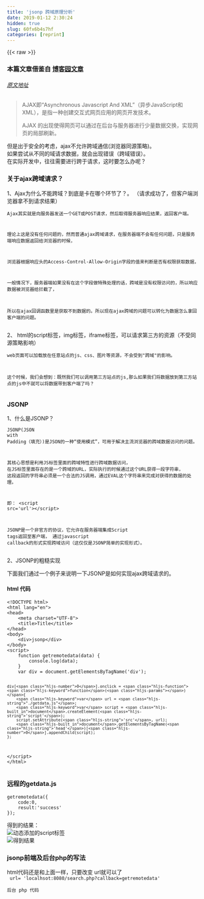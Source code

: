 ```yaml
---
title: 'jsonp 跨域原理分析' 
date: 2019-01-12 2:30:24
hidden: true
slug: 60fx6b4s7hf
categories: [reprint]
---
```


{{< raw >}}

                    
<h3 id="articleHeader0">本篇文章借鉴自 <a href="http://www.cnblogs.com/yunfeifei/p/4138632.html" rel="nofollow noreferrer" target="_blank">博客园文章</a>
</h3>
<h6><a href="https://hugeorange.github.io/2017/06/13/jsonp%E5%8E%9F%E7%90%86/" rel="nofollow noreferrer" target="_blank">原文地址</a></h6>
<blockquote>
<p>AJAX即“Asynchronous Javascript And XML”（异步JavaScript和XML），是指一种创建交互式网页应用的网页开发技术。</p>
<p>AJAX 的出现使得网页可以通过在后台与服务器进行少量数据交换，实现网页的局部刷新。</p>
</blockquote>
<p>但是出于安全的考虑，ajax不允许跨域通信(浏览器同源策略)。<br>如果尝试从不同的域请求数据，就会出现错误（跨域错误）。<br>在实际开发中，往往需要进行跨于请求，这时要怎么办呢？</p>
<h3 id="articleHeader1">关于ajax跨域请求？</h3>
<p>1、Ajax为什么不能跨域？到底是卡在哪个环节了？。 （请求成功了，但客户端浏览器拿不到请求结果）</p>
<div class="widget-codetool" style="display:none;">
      <div class="widget-codetool--inner">
      <span class="selectCode code-tool" data-toggle="tooltip" data-placement="top" title="" data-original-title="全选"></span>
      <span type="button" class="copyCode code-tool" data-toggle="tooltip" data-placement="top" data-clipboard-text="Ajax其实就是向服务器发送一个GET或POST请求，然后取得服务器响应结果，返回客户端。

理论上这是没有任何问题的，然而普通ajax跨域请求，在服务器端不会有任何问题，只是服务端响应数据返回给浏览器的时候，

浏览器根据响应头的Access-Control-Allow-Origin字段的值来判断是否有权限获取数据，

一般情况下，服务器端如果没有在这个字段做特殊处理的话，跨域是没有权限访问的，所以响应数据被浏览器给拦截了，

所以在ajax回调函数里是获取不到数据的。所以现在ajax跨域的问题可以转化为数据怎么拿回客户端的问题。
" title="" data-original-title="复制"></span>
      <span type="button" class="saveToNote code-tool" data-toggle="tooltip" data-placement="top" title="" data-original-title="放进笔记"></span>
      </div>
      </div><pre class="hljs ada"><code>Ajax其实就是向服务器发送一个GET或POST请求，然后取得服务器响应结果，返回客户端。

理论上这是没有任何问题的，然而普通ajax跨域请求，在服务器端不会有任何问题，只是服务端响应数据返回给浏览器的时候，

浏览器根据响应头的<span class="hljs-keyword">Access</span>-Control-Allow-Origin字段的值来判断是否有权限获取数据，

一般情况下，服务器端如果没有在这个字段做特殊处理的话，跨域是没有权限访问的，所以响应数据被浏览器给拦截了，

所以在ajax回调函数里是获取不到数据的。所以现在ajax跨域的问题可以转化为数据怎么拿回客户端的问题。
</code></pre>
<p>2、  html的script标签，img标签，iframe标签，可以请求第三方的资源（不受同源策略影响）</p>
<div class="widget-codetool" style="display:none;">
      <div class="widget-codetool--inner">
      <span class="selectCode code-tool" data-toggle="tooltip" data-placement="top" title="" data-original-title="全选"></span>
      <span type="button" class="copyCode code-tool" data-toggle="tooltip" data-placement="top" data-clipboard-text="web页面可以加载放在任意站点的js、css、图片等资源，不会受到&quot;跨域&quot;的影响。

这个时候，我们会想到：既然我们可以调用第三方站点的js,那么如果我们将数据放到第三方站点的js中不就可以将数据带到客户端了吗？
" title="" data-original-title="复制"></span>
      <span type="button" class="saveToNote code-tool" data-toggle="tooltip" data-placement="top" title="" data-original-title="放进笔记"></span>
      </div>
      </div><pre class="hljs x86asm"><code>web页面可以加载放在任意站点的<span class="hljs-keyword">js</span>、css、图片等资源，不会受到<span class="hljs-string">"跨域"</span>的影响。

这个时候，我们会想到：既然我们可以调用第三方站点的<span class="hljs-keyword">js</span>,那么如果我们将数据放到第三方站点的<span class="hljs-keyword">js</span>中不就可以将数据带到客户端了吗？
</code></pre>
<h3 id="articleHeader2">JSONP</h3>
<p>1、什么是JSONP？</p>
<div class="widget-codetool" style="display:none;">
      <div class="widget-codetool--inner">
      <span class="selectCode code-tool" data-toggle="tooltip" data-placement="top" title="" data-original-title="全选"></span>
      <span type="button" class="copyCode code-tool" data-toggle="tooltip" data-placement="top" data-clipboard-text="JSONP(JSON with Padding（填充）)是JSON的一种“使用模式”，可用于解决主流浏览器的跨域数据访问的问题。

其核心思想是利用JS标签里面的跨域特性进行跨域数据访问，
在JS标签里面存在的是一个跨域的URL，实际执行的时候通过这个URL获得一段字符串，
这段返回的字符串必须是一个合法的JS调用，通过EVAL这个字符串来完成对获得的数据的处理。

即： <script src='url'></script>

JSONP是一个非官方的协议，它允许在服务器端集成Script tags返回至客户端，
通过javascript callback的形式实现跨域访问（这仅仅是JSONP简单的实现形式）。
" title="" data-original-title="复制"></span>
      <span type="button" class="saveToNote code-tool" data-toggle="tooltip" data-placement="top" title="" data-original-title="放进笔记"></span>
      </div>
      </div><pre class="hljs javascript"><code>JSONP(<span class="hljs-built_in">JSON</span> <span class="hljs-keyword">with</span> Padding（填充）)是<span class="hljs-built_in">JSON</span>的一种“使用模式”，可用于解决主流浏览器的跨域数据访问的问题。

其核心思想是利用JS标签里面的跨域特性进行跨域数据访问，
在JS标签里面存在的是一个跨域的URL，实际执行的时候通过这个URL获得一段字符串，
这段返回的字符串必须是一个合法的JS调用，通过EVAL这个字符串来完成对获得的数据的处理。

即： &lt;script src=<span class="hljs-string">'url'</span>&gt;<span class="xml"><span class="hljs-tag">&lt;/<span class="hljs-name">script</span>&gt;</span></span>

JSONP是一个非官方的协议，它允许在服务器端集成Script tags返回至客户端，
通过javascript callback的形式实现跨域访问（这仅仅是JSONP简单的实现形式）。
</code></pre>
<p>2、JSONP的粗糙实现</p>
<p>下面我们通过一个例子来说明一下JSONP是如何实现ajax跨域请求的。</p>
<h4>html 代码</h4>
<div class="widget-codetool" style="display:none;">
      <div class="widget-codetool--inner">
      <span class="selectCode code-tool" data-toggle="tooltip" data-placement="top" title="" data-original-title="全选"></span>
      <span type="button" class="copyCode code-tool" data-toggle="tooltip" data-placement="top" data-clipboard-text="<!DOCTYPE html>
<html lang=&quot;en&quot;>
<head>
    <meta charset=&quot;UTF-8&quot;>
    <title>Title</title>
</head>
<body>
    <div>jsonp</div>
</body>
<script>
    function getremotedata(data) {
        console.log(data);
    }
    var div = document.getElementsByTagName('div');

    div[0].onclick = function(){
        var url = &quot;./getdata.js&quot;;
        var script = document.createElement('script');
        script.setAttribute('src', url);
        document.getElementsByTagName('head')[0].appendChild(script);
    };
</script>
</html>" title="" data-original-title="复制"></span>
      <span type="button" class="saveToNote code-tool" data-toggle="tooltip" data-placement="top" title="" data-original-title="放进笔记"></span>
      </div>
      </div><pre class="hljs xml"><code><span class="hljs-meta">&lt;!DOCTYPE html&gt;</span>
<span class="hljs-tag">&lt;<span class="hljs-name">html</span> <span class="hljs-attr">lang</span>=<span class="hljs-string">"en"</span>&gt;</span>
<span class="hljs-tag">&lt;<span class="hljs-name">head</span>&gt;</span>
    <span class="hljs-tag">&lt;<span class="hljs-name">meta</span> <span class="hljs-attr">charset</span>=<span class="hljs-string">"UTF-8"</span>&gt;</span>
    <span class="hljs-tag">&lt;<span class="hljs-name">title</span>&gt;</span>Title<span class="hljs-tag">&lt;/<span class="hljs-name">title</span>&gt;</span>
<span class="hljs-tag">&lt;/<span class="hljs-name">head</span>&gt;</span>
<span class="hljs-tag">&lt;<span class="hljs-name">body</span>&gt;</span>
    <span class="hljs-tag">&lt;<span class="hljs-name">div</span>&gt;</span>jsonp<span class="hljs-tag">&lt;/<span class="hljs-name">div</span>&gt;</span>
<span class="hljs-tag">&lt;/<span class="hljs-name">body</span>&gt;</span>
<span class="hljs-tag">&lt;<span class="hljs-name">script</span>&gt;</span><span class="javascript">
    <span class="hljs-function"><span class="hljs-keyword">function</span> <span class="hljs-title">getremotedata</span>(<span class="hljs-params">data</span>) </span>{
        <span class="hljs-built_in">console</span>.log(data);
    }
    <span class="hljs-keyword">var</span> div = <span class="hljs-built_in">document</span>.getElementsByTagName(<span class="hljs-string">'div'</span>);

    div[<span class="hljs-number">0</span>].onclick = <span class="hljs-function"><span class="hljs-keyword">function</span>(<span class="hljs-params"></span>)</span>{
        <span class="hljs-keyword">var</span> url = <span class="hljs-string">"./getdata.js"</span>;
        <span class="hljs-keyword">var</span> script = <span class="hljs-built_in">document</span>.createElement(<span class="hljs-string">'script'</span>);
        script.setAttribute(<span class="hljs-string">'src'</span>, url);
        <span class="hljs-built_in">document</span>.getElementsByTagName(<span class="hljs-string">'head'</span>)[<span class="hljs-number">0</span>].appendChild(script);
    };
</span><span class="hljs-tag">&lt;/<span class="hljs-name">script</span>&gt;</span>
<span class="hljs-tag">&lt;/<span class="hljs-name">html</span>&gt;</span></code></pre>
<h3 id="articleHeader3">远程的getdata.js</h3>
<div class="widget-codetool" style="display:none;">
      <div class="widget-codetool--inner">
      <span class="selectCode code-tool" data-toggle="tooltip" data-placement="top" title="" data-original-title="全选"></span>
      <span type="button" class="copyCode code-tool" data-toggle="tooltip" data-placement="top" data-clipboard-text="getremotedata({
    code:0,
    result:'success'
});
" title="" data-original-title="复制"></span>
      <span type="button" class="saveToNote code-tool" data-toggle="tooltip" data-placement="top" title="" data-original-title="放进笔记"></span>
      </div>
      </div><pre class="hljs css"><code><span class="hljs-selector-tag">getremotedata</span>({
    <span class="hljs-attribute">code</span>:<span class="hljs-number">0</span>,
    result:<span class="hljs-string">'success'</span>
});
</code></pre>
<p>得到的结果：<br><span class="img-wrap"><img data-src="/img/bVPaJO?w=786&amp;h=388" src="https://static.alili.tech/img/bVPaJO?w=786&amp;h=388" alt="动态添加的script标签" title="动态添加的script标签" style="cursor: pointer; display: inline;"></span><br><span class="img-wrap"><img data-src="/img/bVPaKn?w=626&amp;h=196" src="https://static.alili.tech/img/bVPaKn?w=626&amp;h=196" alt="得到结果" title="得到结果" style="cursor: pointer; display: inline;"></span></p>
<h3 id="articleHeader4">jsonp前端及后台php的写法</h3>
<p>html代码还是和上面一样，只要改变 url就可以了<br><code> url= 'localhsot:8080/search.php?callback=getremotedata' </code></p>
<div class="widget-codetool" style="display:none;">
      <div class="widget-codetool--inner">
      <span class="selectCode code-tool" data-toggle="tooltip" data-placement="top" title="" data-original-title="全选"></span>
      <span type="button" class="copyCode code-tool" data-toggle="tooltip" data-placement="top" data-clipboard-text="后台 php 代码" title="" data-original-title="复制"></span>
      <span type="button" class="saveToNote code-tool" data-toggle="tooltip" data-placement="top" title="" data-original-title="放进笔记"></span>
      </div>
      </div><pre class="hljs"><code style="word-break: break-word; white-space: initial;">后台 php 代码</code></pre>
<div class="widget-codetool" style="display:none;">
      <div class="widget-codetool--inner">
      <span class="selectCode code-tool" data-toggle="tooltip" data-placement="top" title="" data-original-title="全选"></span>
      <span type="button" class="copyCode code-tool" data-toggle="tooltip" data-placement="top" data-clipboard-text="    <?php
    $callback = $_GET['callback'];

    if($callback == 'getremotedata' ){
        echo $_GET['$callback']).'('. json_encode({code:0,msg:&quot;success&quot;}) .')';
    }
    ?>" title="" data-original-title="复制"></span>
      <span type="button" class="saveToNote code-tool" data-toggle="tooltip" data-placement="top" title="" data-original-title="放进笔记"></span>
      </div>
      </div><pre class="hljs xml"><code>    <span class="php"><span class="hljs-meta">&lt;?php</span>
    $callback = $_GET[<span class="hljs-string">'callback'</span>];

    <span class="hljs-keyword">if</span>($callback == <span class="hljs-string">'getremotedata'</span> ){
        <span class="hljs-keyword">echo</span> $_GET[<span class="hljs-string">'$callback'</span>]).<span class="hljs-string">'('</span>. json_encode({code:<span class="hljs-number">0</span>,msg:<span class="hljs-string">"success"</span>}) .<span class="hljs-string">')'</span>;
    }
    <span class="hljs-meta">?&gt;</span></span></code></pre>
<p>看到这里清楚了吧，就是第三方站点生成一个对回调函数的调用，传入查询结果，<br>然后通过 <code>&lt;script&gt;</code> 加载到客户端执行</p>
<p>下图是 jsonp请求的流程图<br><span class="img-wrap"><img data-src="/img/bVPaKF?w=1410&amp;h=562" src="https://static.alili.tech/img/bVPaKF?w=1410&amp;h=562" alt="jsonp请求的流程图" title="jsonp请求的流程图" style="cursor: pointer;"></span></p>
<h3 id="articleHeader5">jquery 封装在 ajax方法 里面的jsonp</h3>
<p>jquery 是如何把 jsonp 封装到ajax里面的？</p>
<div class="widget-codetool" style="display:none;">
      <div class="widget-codetool--inner">
      <span class="selectCode code-tool" data-toggle="tooltip" data-placement="top" title="" data-original-title="全选"></span>
      <span type="button" class="copyCode code-tool" data-toggle="tooltip" data-placement="top" data-clipboard-text="<script type=&quot;text/javascript&quot;>
    function GetAjaxData() {
        $.ajax({
            type: &quot;get&quot;,
            async: false,
            url: &quot;http://localhost:8080/getdata.php&quot;,
            dataType: &quot;jsonp&quot;,
            jsonp: &quot;callback&quot;,//传递给请求处理程序或页面的，标识jsonp回调函数名(一般为:callback)
            jsonpCallback: &quot;GetData&quot;,//callback的function名称
            success: function (data) {
                console.log(data);
            },
            error: function () {
                alert('fail');
            }
        });
    }
</script>" title="" data-original-title="复制"></span>
      <span type="button" class="saveToNote code-tool" data-toggle="tooltip" data-placement="top" title="" data-original-title="放进笔记"></span>
      </div>
      </div><pre class="hljs xml"><code><span class="hljs-tag">&lt;<span class="hljs-name">script</span> <span class="hljs-attr">type</span>=<span class="hljs-string">"text/javascript"</span>&gt;</span><span class="javascript">
    <span class="hljs-function"><span class="hljs-keyword">function</span> <span class="hljs-title">GetAjaxData</span>(<span class="hljs-params"></span>) </span>{
        $.ajax({
            <span class="hljs-attr">type</span>: <span class="hljs-string">"get"</span>,
            <span class="hljs-attr">async</span>: <span class="hljs-literal">false</span>,
            <span class="hljs-attr">url</span>: <span class="hljs-string">"http://localhost:8080/getdata.php"</span>,
            <span class="hljs-attr">dataType</span>: <span class="hljs-string">"jsonp"</span>,
            <span class="hljs-attr">jsonp</span>: <span class="hljs-string">"callback"</span>,<span class="hljs-comment">//传递给请求处理程序或页面的，标识jsonp回调函数名(一般为:callback)</span>
            jsonpCallback: <span class="hljs-string">"GetData"</span>,<span class="hljs-comment">//callback的function名称</span>
            success: <span class="hljs-function"><span class="hljs-keyword">function</span> (<span class="hljs-params">data</span>) </span>{
                <span class="hljs-built_in">console</span>.log(data);
            },
            <span class="hljs-attr">error</span>: <span class="hljs-function"><span class="hljs-keyword">function</span> (<span class="hljs-params"></span>) </span>{
                alert(<span class="hljs-string">'fail'</span>);
            }
        });
    }
</span><span class="hljs-tag">&lt;/<span class="hljs-name">script</span>&gt;</span></code></pre>
<p>一般情况下jqury 生成的访问 远程站点的 url<br>默认情况下：（我所在的实际项目中的使用）</p>
<p><code>http://web.k3k.net/haila3/pt/tp/index.php/Home/User/getusergoto/?callback=jQuery191028614189839964865_1497261919344&amp;token=420171c8-031a58667e64&amp;_=1497261919346</code></p>
<p>上述代码请求生成的url（设置 <code>jsonpCallback</code>的值为 <code>GetData</code> ）</p>
<p><code>http://web.k3k.net/haila3/pt/tp/index.php/Home/User/getusergoto/?callback=GetData&amp;token=420171c8-00b8-031a58667e64&amp;_=1497261919346</code></p>
<p>最后 一个 <code>_=1497261919346</code> k v 是为了防止浏览器缓存，而由 jquery 自动增加上的。</p>
<p>所以相当于 在 前端文件中引入了 一个这样的js文件</p>
<p><code>&lt;script src="http://web.k3k.net/haila3/pt/tp/index.php/Home/User/getusergoto/?callback=GetData&amp;token=420171c8-00b8-031a58667e64&amp;_=1497261919346"&gt;&lt;/script&gt;</code></p>
<blockquote><p>这里有2个重要的参数</p></blockquote>
<p><code>jsonp</code>：<br>在一个jsonp请求中重写回调函数的名字。这个值用来替代在"callback=?"这种GET或POST请求中URL参数里的"callback"部分，<br>比如{jsonp:'onJsonPLoad'}会导致将"onJsonPLoad=?"传给服务器。</p>
<p><code>jsonpCallback</code>：<br>为jsonp请求指定一个回调函数名。这个值将用来取代jQuery自动生成的随机函数名。<br>这主要用来让jQuery生成一个独特的函数名，这样管理请求更容易，也能方便地提供回调函数和错误处理。</p>
<p>你也可以在想让浏览器缓存GET请求的时候，指定这个回调函数名。</p>
<p>从jQuery 1.5开始，你也可以使用一个函数作为该参数设置，在这种情况下，该函数的返回值就是jsonpCallback的结果。</p>
<hr>
<blockquote><p>通过一开始 <code>jsonp</code> 原理的分析，可以得出：</p></blockquote>
<p>当我们正常地请求一个JSON数据的时候，服务端返回的是一串JSON类型的数据。<br>而我们使用JSONP模式来请求数据的时候，服务端返回的是一段可执行的JavaScript代码</p>
<p>所以我们可见服务器代码最后一行</p>
<p><code>echo $_GET['$callback']).'('. json_encode({code:0,msg:"success"}) .')';</code></p>
<p>就是执行的<code> getdata</code>，然后把数据通过回调的方式传递过去</p>
<p>OK，就是整个流程就是：</p>
<p>客户端发送一个请求，规定一个可执行的函数名<br>（这里就是jQuery做了封装的处理，自动帮你生成回调函数并把数据取出来供success属性方法来调用,不是传递的一个回调句柄），<br>服务端接受了这个<code> getdata </code>函数名，然后把数据通过实参的形式发送出去</p>
<hr>
<blockquote><p>以上是 jquery 封装的 ajax方法里面的 <code>jsonp</code> 请求，说来说去，自己都好像忘记了普通的 <code>ajax</code>请求</p></blockquote>
<h5>js原生 ajax 请求</h5>
<div class="widget-codetool" style="display:none;">
      <div class="widget-codetool--inner">
      <span class="selectCode code-tool" data-toggle="tooltip" data-placement="top" title="" data-original-title="全选"></span>
      <span type="button" class="copyCode code-tool" data-toggle="tooltip" data-placement="top" data-clipboard-text="        //1.创建对象
        var ajax = '';

        if(window.XMLHttpRequest){
            ajax = new XMLHttpRequest();    /* 现代浏览器 *／
        }else if(window.ActiveXObject){
            ajax = new ActiveXObject(&quot;Microsoft.XMLHTTP&quot;);  /* 万恶的ie浏览器 *／
        }

        //2.创建请求

        //get请求方法(拼接url参数)
//      var url=&quot;login.php?name=&quot;+name+&quot;&amp;password=&quot;+pass;
//      ajax.open(&quot;GET&quot;,url,true);

        //post请求
        ajax.open(&quot;POST&quot;,&quot;login.php&quot;,true);
        ajax.setRequestHeader(&quot;Content-Type&quot;,&quot;application/x-www-form-urlencoded&quot;);
        var data=&quot;name=&quot;+name+&quot;&amp;password=&quot;+pass;

        //3.发送请求
//      ajax.send();        //get 方式发送请求
        ajax.send(data);    //post 方式发送请求

        //4.捕获请求状态、onreadystatechange表示当前请求状态

        ajax.onreadystatechange=function(){
            //5.判断请求状态
            if(ajax.readyState==4){
                //6.判断请求结果
                if(ajax.status==200){
                    //请求成功将结果 responseText 放入回调函数中
                    succ(ajax.responseText);
                }
            }
        }" title="" data-original-title="复制"></span>
      <span type="button" class="saveToNote code-tool" data-toggle="tooltip" data-placement="top" title="" data-original-title="放进笔记"></span>
      </div>
      </div><pre class="hljs accesslog"><code>        //<span class="hljs-number">1</span>.创建对象
        var ajax = '';

        if(window.XMLHttpRequest){
            ajax = new XMLHttpRequest();    /* 现代浏览器 *／
        }else if(window.ActiveXObject){
            ajax = new ActiveXObject(<span class="hljs-string">"Microsoft.XMLHTTP"</span>);  /* 万恶的ie浏览器 *／
        }

        //<span class="hljs-number">2</span>.创建请求

        //get请求方法(拼接url参数)
//      var url=<span class="hljs-string">"login.php?name="</span>+name+<span class="hljs-string">"&amp;password="</span>+pass;
//      ajax.open(<span class="hljs-string">"<span class="hljs-keyword">GET</span>"</span>,url,true);

        //post请求
        ajax.open(<span class="hljs-string">"<span class="hljs-keyword">POST</span>"</span>,<span class="hljs-string">"login.php"</span>,true);
        ajax.setRequestHeader(<span class="hljs-string">"Content-Type"</span>,<span class="hljs-string">"application/x-www-form-urlencoded"</span>);
        var data=<span class="hljs-string">"name="</span>+name+<span class="hljs-string">"&amp;password="</span>+pass;

        //<span class="hljs-number">3</span>.发送请求
//      ajax.send();        //get 方式发送请求
        ajax.send(data);    //post 方式发送请求

        //<span class="hljs-number">4</span>.捕获请求状态、onreadystatechange表示当前请求状态

        ajax.onreadystatechange=function(){
            //<span class="hljs-number">5</span>.判断请求状态
            if(ajax.readyState==<span class="hljs-number">4</span>){
                //<span class="hljs-number">6</span>.判断请求结果
                if(ajax.status==<span class="hljs-number">200</span>){
                    //请求成功将结果 responseText 放入回调函数中
                    succ(ajax.responseText);
                }
            }
        }</code></pre>
<blockquote><p>注意</p></blockquote>
<p>通过检测window对象是否有XMLHttpRequest属性来确定浏览器是否支持标准的XMLHttpRequest。<br>注意，不要根据浏览器的navigator.userAgent来检测浏览器是否支持某个JavaScript特性，一是因为这个字符串本身可以伪造，二是通过IE版本判断JavaScript特性将非常复杂。</p>
<p>当创建了XMLHttpRequest对象后，要先设置onreadystatechange的回调函数。在回调函数中，通常我们只需通过readyState === 4判断请求是否完成，<br>如果已完成，再根据status === 200判断是否是一个成功的响应。</p>
<p>XMLHttpRequest对象的open()方法有3个参数，<br>第一个参数指定是GET还是POST，<br>第二个参数指定URL地址，<br>第三个参数指定是否使用异步，默认是true，所以不用写。</p>
<p>注意，千万不要把第三个参数指定为false，否则浏览器将停止响应，直到AJAX请求完成。<br>如果这个请求耗时10秒，那么10秒内你会发现浏览器处于“假死”状态。</p>
<p>最后调用send()方法才真正发送请求。<br>GET请求不需要参数，<br>POST请求需要把body部分以字符串或者FormData对象传进去。</p>
<h4>jquery实现普通ajax</h4>
<div class="widget-codetool" style="display:none;">
      <div class="widget-codetool--inner">
      <span class="selectCode code-tool" data-toggle="tooltip" data-placement="top" title="" data-original-title="全选"></span>
      <span type="button" class="copyCode code-tool" data-toggle="tooltip" data-placement="top" data-clipboard-text="<script type=&quot;text/javascript&quot;>
    $(&quot;#btn&quot;).on(&quot;click&quot;,function(){
        var name=$(&quot;#name&quot;).val();
        var pass=$(&quot;#password&quot;).val();

        $.ajax({
            type:&quot;post&quot;,
            url:&quot;login&amp;jq.php&quot;,
            async:true,        //异步简写
            dataType:&quot;json&quot;,   //转化为json类型
            data:{
                name:name,
                password:pass,
            },
            success:function(data){
                console.log(data);
            },
            error:function(data){
                alert(data);
            }
        });
    })
    </script>" title="" data-original-title="复制"></span>
      <span type="button" class="saveToNote code-tool" data-toggle="tooltip" data-placement="top" title="" data-original-title="放进笔记"></span>
      </div>
      </div><pre class="hljs xml"><code><span class="hljs-tag">&lt;<span class="hljs-name">script</span> <span class="hljs-attr">type</span>=<span class="hljs-string">"text/javascript"</span>&gt;</span><span class="javascript">
    $(<span class="hljs-string">"#btn"</span>).on(<span class="hljs-string">"click"</span>,<span class="hljs-function"><span class="hljs-keyword">function</span>(<span class="hljs-params"></span>)</span>{
        <span class="hljs-keyword">var</span> name=$(<span class="hljs-string">"#name"</span>).val();
        <span class="hljs-keyword">var</span> pass=$(<span class="hljs-string">"#password"</span>).val();

        $.ajax({
            <span class="hljs-attr">type</span>:<span class="hljs-string">"post"</span>,
            <span class="hljs-attr">url</span>:<span class="hljs-string">"login&amp;jq.php"</span>,
            <span class="hljs-attr">async</span>:<span class="hljs-literal">true</span>,        <span class="hljs-comment">//异步简写</span>
            dataType:<span class="hljs-string">"json"</span>,   <span class="hljs-comment">//转化为json类型</span>
            data:{
                <span class="hljs-attr">name</span>:name,
                <span class="hljs-attr">password</span>:pass,
            },
            <span class="hljs-attr">success</span>:<span class="hljs-function"><span class="hljs-keyword">function</span>(<span class="hljs-params">data</span>)</span>{
                <span class="hljs-built_in">console</span>.log(data);
            },
            <span class="hljs-attr">error</span>:<span class="hljs-function"><span class="hljs-keyword">function</span>(<span class="hljs-params">data</span>)</span>{
                alert(data);
            }
        });
    })
    </span><span class="hljs-tag">&lt;/<span class="hljs-name">script</span>&gt;</span></code></pre>
<p>后台 php 代码</p>
<div class="widget-codetool" style="display:none;">
      <div class="widget-codetool--inner">
      <span class="selectCode code-tool" data-toggle="tooltip" data-placement="top" title="" data-original-title="全选"></span>
      <span type="button" class="copyCode code-tool" data-toggle="tooltip" data-placement="top" data-clipboard-text="<?php
    include_once &quot;common.php&quot;;
    $name=$_POST[&quot;name&quot;];
    $password=$_POST[&quot;password&quot;];

    $sql=&quot;select*from user where name='$name' and password= '$password'&quot;;

    $result=mysql_query($sql);

    if(mysql_num_rows($result)==1){
        $row = mysql_fetch_assoc($result);
        //只能传一个json
        echo json_encode($row);
    }else{
        //只能用json
        echo '{&quot;msg&quot;:&quot;输入有误&quot;}';
    }

?>" title="" data-original-title="复制"></span>
      <span type="button" class="saveToNote code-tool" data-toggle="tooltip" data-placement="top" title="" data-original-title="放进笔记"></span>
      </div>
      </div><pre class="hljs xml"><code><span class="php"><span class="hljs-meta">&lt;?php</span>
    <span class="hljs-keyword">include_once</span> <span class="hljs-string">"common.php"</span>;
    $name=$_POST[<span class="hljs-string">"name"</span>];
    $password=$_POST[<span class="hljs-string">"password"</span>];

    $sql=<span class="hljs-string">"select*from user where name='$name' and password= '$password'"</span>;

    $result=mysql_query($sql);

    <span class="hljs-keyword">if</span>(mysql_num_rows($result)==<span class="hljs-number">1</span>){
        $row = mysql_fetch_assoc($result);
        <span class="hljs-comment">//只能传一个json</span>
        <span class="hljs-keyword">echo</span> json_encode($row);
    }<span class="hljs-keyword">else</span>{
        <span class="hljs-comment">//只能用json</span>
        <span class="hljs-keyword">echo</span> <span class="hljs-string">'{"msg":"输入有误"}'</span>;
    }

<span class="hljs-meta">?&gt;</span></span></code></pre>
<blockquote><p>当然实现跨域的方法还有很多，html5规范 的 CORS(全称Cross-Origin Resource Sharing)，是HTML5规范定义的如何跨域访问资源。</p></blockquote>
<div class="widget-codetool" style="display:none;">
      <div class="widget-codetool--inner">
      <span class="selectCode code-tool" data-toggle="tooltip" data-placement="top" title="" data-original-title="全选"></span>
      <span type="button" class="copyCode code-tool" data-toggle="tooltip" data-placement="top" data-clipboard-text="了解CORS前，我们先搞明白概念：
Origin表示本域，也就是浏览器当前页面的域。当JavaScript向外域（如sina.com）
发起请求后，浏览器收到响应后，首先检查Access-Control-Allow-Origin是否包含本域，
如果是，则此次跨域请求成功，如果不是，则请求失败，JavaScript将无法获取到响应的任何数据。

假设本域是my.com，外域是sina.com，只要响应头Access-Control-Allow-Origin为http://my.com，或者是*，本次请求就可以成功。

可见，跨域能否成功，取决于对方服务器是否愿意给你设置一个正确的Access-Control-Allow-Origin，决定权始终在对方手中。
" title="" data-original-title="复制"></span>
      <span type="button" class="saveToNote code-tool" data-toggle="tooltip" data-placement="top" title="" data-original-title="放进笔记"></span>
      </div>
      </div><pre class="hljs mipsasm"><code>了解CORS前，我们先搞明白概念：
<span class="hljs-keyword">Origin表示本域，也就是浏览器当前页面的域。当JavaScript向外域（如sina.com）
</span>发起请求后，浏览器收到响应后，首先检查Access-Control-Allow-<span class="hljs-keyword">Origin是否包含本域，
</span>如果是，则此次跨域请求成功，如果不是，则请求失败，<span class="hljs-keyword">JavaScript将无法获取到响应的任何数据。
</span>
假设本域是my.com，外域是sina.com，只要响应头Access-Control-Allow-<span class="hljs-keyword">Origin为http://my.com，或者是*，本次请求就可以成功。
</span>
可见，跨域能否成功，取决于对方服务器是否愿意给你设置一个正确的Access-Control-Allow-<span class="hljs-keyword">Origin，决定权始终在对方手中。
</span></code></pre>
<h3 id="articleHeader6">总结</h3>
<p>1、ajax和jsonp这两种技术在调用方式上“看起来”很像，目的也一样，都是请求一个url，然后把服务器返回的数据进行处理，因此jquery和ext等框架都把jsonp作为ajax的一种形式进行了封装；</p>
<p>2、ajax和jsonp其实本质上是不同的东西。ajax的核心是通过XMLHttpRequest获取非本页内容，而jsonp的核心则是通过HTTP来动态添加<code> &lt;script&gt; </code>标签来调用服务器提供的js脚本。</p>
<p>3、其实ajax与jsonp的区别不在于是否跨域，ajax通过服务端代理（CORS）一样可以实现跨域，jsonp本身也不排斥同域的数据的获取。</p>
<p>4、jsonp是一种方式或者说非强制性协议，如同ajax一样，它也不一定非要用json格式来传递数据，如果你愿意，字符串都行，只不过这样不利于用jsonp提供公开服务。</p>
<p>5、jsonp整个过程中，本地站点一直处于主动的地位，主动的发送请求，主动的加载远程js.而第三方站点则处于被动的响应。</p>
<h3 id="articleHeader7">josnp 优缺点分析： <a href="http://www.qdfuns.com/notes/18271/df9ecd8f0ca5e523ae75745a3996c47c.html" rel="nofollow noreferrer" target="_blank">借鉴自w3cfun</a>
</h3>
<h4>优点：</h4>
<div class="widget-codetool" style="display:none;">
      <div class="widget-codetool--inner">
      <span class="selectCode code-tool" data-toggle="tooltip" data-placement="top" title="" data-original-title="全选"></span>
      <span type="button" class="copyCode code-tool" data-toggle="tooltip" data-placement="top" data-clipboard-text="1.1它不像XMLHttpRequest对象实现的Ajax请求那样受到同源策略的限制，JSONP可以跨越同源策略；
    
1.2它的兼容性更好，在更加古老的浏览器中都可以运行，不需要XMLHttpRequest或ActiveX的支持；
    
1.3在请求完毕后可以通过调用callback的方式回传结果。
将回调方法的权限给了调用方。这个就相当于将controller层和view层终于分开了。
我提供的jsonp服务只提供纯服务的数据，至于提供服务以 后的页面渲染和后续view操作都由调用者来自己定义就好了。
如果有两个页面需要渲染同一份数据，你们只需要有不同的渲染逻辑就可以了，
逻辑都可以使用同 一个jsonp服务。
" title="" data-original-title="复制"></span>
      <span type="button" class="saveToNote code-tool" data-toggle="tooltip" data-placement="top" title="" data-original-title="放进笔记"></span>
      </div>
      </div><pre class="hljs css"><code>1<span class="hljs-selector-class">.1</span>它不像<span class="hljs-selector-tag">XMLHttpRequest</span>对象实现的<span class="hljs-selector-tag">Ajax</span>请求那样受到同源策略的限制，<span class="hljs-selector-tag">JSONP</span>可以跨越同源策略；
    
1<span class="hljs-selector-class">.2</span>它的兼容性更好，在更加古老的浏览器中都可以运行，不需要<span class="hljs-selector-tag">XMLHttpRequest</span>或<span class="hljs-selector-tag">ActiveX</span>的支持；
    
1<span class="hljs-selector-class">.3</span>在请求完毕后可以通过调用<span class="hljs-selector-tag">callback</span>的方式回传结果。
将回调方法的权限给了调用方。这个就相当于将<span class="hljs-selector-tag">controller</span>层和<span class="hljs-selector-tag">view</span>层终于分开了。
我提供的<span class="hljs-selector-tag">jsonp</span>服务只提供纯服务的数据，至于提供服务以 后的页面渲染和后续<span class="hljs-selector-tag">view</span>操作都由调用者来自己定义就好了。
如果有两个页面需要渲染同一份数据，你们只需要有不同的渲染逻辑就可以了，
逻辑都可以使用同 一个<span class="hljs-selector-tag">jsonp</span>服务。
</code></pre>
<h4>缺点</h4>
<div class="widget-codetool" style="display:none;">
      <div class="widget-codetool--inner">
      <span class="selectCode code-tool" data-toggle="tooltip" data-placement="top" title="" data-original-title="全选"></span>
      <span type="button" class="copyCode code-tool" data-toggle="tooltip" data-placement="top" data-clipboard-text="2.1它只支持GET请求而不支持POST等其它类型的HTTP请求

2.2它只支持跨域HTTP请求这种情况，不能解决不同域的两个页面之间如何进行JavaScript调用的问题。

2.3 jsonp在调用失败的时候不会返回各种HTTP状态码。

2.4缺点是安全性。万一假如提供jsonp的服务存在页面注入漏洞，即它返回的javascript的内容被人控制的。
那么结果是什么？所有调用这个 jsonp的网站都会存在漏洞。
于是无法把危险控制在一个域名下…所以在使用jsonp的时候必须要保证使用的jsonp服务必须是安全可信的。" title="" data-original-title="复制"></span>
      <span type="button" class="saveToNote code-tool" data-toggle="tooltip" data-placement="top" title="" data-original-title="放进笔记"></span>
      </div>
      </div><pre class="hljs css"><code>2<span class="hljs-selector-class">.1</span>它只支持<span class="hljs-selector-tag">GET</span>请求而不支持<span class="hljs-selector-tag">POST</span>等其它类型的<span class="hljs-selector-tag">HTTP</span>请求

2<span class="hljs-selector-class">.2</span>它只支持跨域<span class="hljs-selector-tag">HTTP</span>请求这种情况，不能解决不同域的两个页面之间如何进行<span class="hljs-selector-tag">JavaScript</span>调用的问题。

2<span class="hljs-selector-class">.3</span> <span class="hljs-selector-tag">jsonp</span>在调用失败的时候不会返回各种<span class="hljs-selector-tag">HTTP</span>状态码。

2<span class="hljs-selector-class">.4</span>缺点是安全性。万一假如提供<span class="hljs-selector-tag">jsonp</span>的服务存在页面注入漏洞，即它返回的<span class="hljs-selector-tag">javascript</span>的内容被人控制的。
那么结果是什么？所有调用这个 <span class="hljs-selector-tag">jsonp</span>的网站都会存在漏洞。
于是无法把危险控制在一个域名下…所以在使用<span class="hljs-selector-tag">jsonp</span>的时候必须要保证使用的<span class="hljs-selector-tag">jsonp</span>服务必须是安全可信的。</code></pre>

                
{{< /raw >}}

# 版权声明
本文资源来源互联网，仅供学习研究使用，版权归该资源的合法拥有者所有，

本文仅用于学习、研究和交流目的。转载请注明出处、完整链接以及原作者。

原作者若认为本站侵犯了您的版权，请联系我们，我们会立即删除！

## 原文标题
jsonp 跨域原理分析

## 原文链接
[https://segmentfault.com/a/1190000009773724](https://segmentfault.com/a/1190000009773724)

